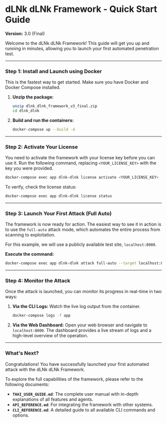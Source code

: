# dLNk dLNk Framework - Quick Start Guide

**Version:** 3.0 (Final)

Welcome to the dLNk dLNk Framework! This guide will get you up and running in minutes, allowing you to launch your first automated penetration test.

---

### **Step 1: Install and Launch using Docker**

This is the fastest way to get started. Make sure you have Docker and Docker Compose installed.

1.  **Unzip the package:**
    ```bash
    unzip dlnk_dlnk_framework_v3_final.zip
    cd dlnk_dlnk
    ```

2.  **Build and run the containers:**
    ```bash
    docker-compose up --build -d
    ```

---

### **Step 2: Activate Your License**

You need to activate the framework with your license key before you can use it. Run the following command, replacing `<YOUR_LICENSE_KEY>` with the key you were provided.

```bash
docker-compose exec app dlnk-dlnk license activate <YOUR_LICENSE_KEY>
```

To verify, check the license status:

```bash
docker-compose exec app dlnk-dlnk license status
```

---

### **Step 3: Launch Your First Attack (Full Auto)**

The framework is now ready for action. The easiest way to see it in action is to use the `full-auto` attack mode, which automates the entire process from scanning to exploitation.

For this example, we will use a publicly available test site, `localhost:8000`.

**Execute the command:**

```bash
docker-compose exec app dlnk-dlnk attack full-auto --target localhost:8000
```

---

### **Step 4: Monitor the Attack**

Once the attack is launched, you can monitor its progress in real-time in two ways:

1.  **Via the CLI Logs:**
    Watch the live log output from the container.
    ```bash
    docker-compose logs -f app
    ```

2.  **Via the Web Dashboard:**
    Open your web browser and navigate to `localhost:8000`. The dashboard provides a live stream of logs and a high-level overview of the operation.

---

### **What's Next?**

Congratulations! You have successfully launched your first automated attack with the dLNk dLNk Framework.

To explore the full capabilities of the framework, please refer to the following documents:

-   **`THAI_USER_GUIDE.md`**: The complete user manual with in-depth explanations of all features and agents.
-   **`API_REFERENCE.md`**: For integrating the framework with other systems.
-   **`CLI_REFERENCE.md`**: A detailed guide to all available CLI commands and options.

